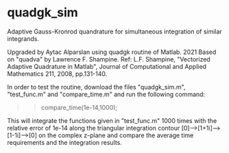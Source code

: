 # quadgk_sim
Adaptive Gauss-Kronrod quandrature for simultaneous integration of similar integrands.

Upgraded by Aytac Alparslan using quadgk routine of Matlab. 2021
Based on "quadva" by Lawrence F. Shampine.
Ref: L.F. Shampine, "Vectorized Adaptive Quadrature in Matlab", Journal of Computational and Applied Mathematics 211, 2008, pp.131-140.

In order to test the routine, download the files "quadgk_sim.m", "test_func.m" and "compare_time.m" and run the following command:
>> compare_time(1e-14,1000);

This will integrate the functions given in "test_func.m" 1000 times with the relative error of 1e-14 along the triangular integration contour [0]-->[1+1i]-->[1-1i]-->[0] on the complex z-plane and compare the average time requirements and the integration results.
